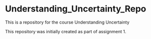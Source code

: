 # Understanding_Uncertainty_Repo
This is a repository for the course Understanding Uncertainty

This repository was initially created as part of assignment 1.
